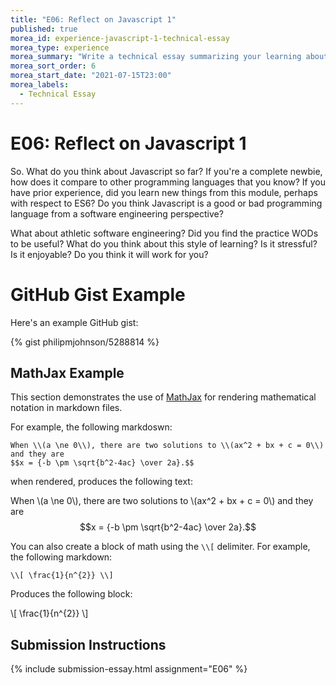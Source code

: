 ```yaml
---
title: "E06: Reflect on Javascript 1"
published: true
morea_id: experience-javascript-1-technical-essay
morea_type: experience
morea_summary: "Write a technical essay summarizing your learning about Javascript."
morea_sort_order: 6
morea_start_date: "2021-07-15T23:00"
morea_labels:
  - Technical Essay
---
```


# E06: Reflect on Javascript 1

So. What do you think about Javascript so far? If you're a complete newbie, how does it compare to other programming languages that you know? If you have prior experience, did you learn new things from this module, perhaps with respect to ES6? Do you think Javascript is a good or bad programming language from a software engineering perspective?

What about athletic software engineering? Did you find the practice WODs to be useful? What do you think about this style of learning? Is it stressful? Is it enjoyable? Do you think it will work for you?

# GitHub Gist Example

Here's an example GitHub gist:

{% gist philipmjohnson/5288814 %}

## MathJax Example

This section demonstrates the use of [MathJax](https://www.mathjax.org) for rendering mathematical notation in markdown files.

For example, the following markdoswn:

```
When \\(a \ne 0\\), there are two solutions to \\(ax^2 + bx + c = 0\\) and they are
$$x = {-b \pm \sqrt{b^2-4ac} \over 2a}.$$
```

when rendered, produces the following text:

When \\(a \ne 0\\), there are two solutions to \\(ax^2 + bx + c = 0\\) and they are
$$x = {-b \pm \sqrt{b^2-4ac} \over 2a}.$$

You can also create a block of math using the `\\[` delimiter. For example, the following markdown:

```
\\[ \frac{1}{n^{2}} \\]
```

Produces the following block:

\\[ \frac{1}{n^{2}} \\]

## Submission Instructions

{% include submission-essay.html assignment="E06" %}
